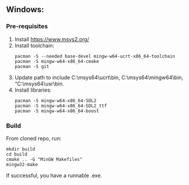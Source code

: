 ## Windows:

### Pre-requisites

1. Install https://www.msys2.org/
1. Install toolchain:
   ```
   pacman -S --needed base-devel mingw-w64-ucrt-x86_64-toolchain
   pacman -S mingw-w64-x86_64-cmake
   pacman -S git
   ```
1. Update path to include C:\msys64\ucrt\bin, C:\msys64\mingw64\bin, “C:\msys64\usr\bin.
1. Install libraries:
   ```
   pacman -S mingw-w64-x86_64-SDL2
   pacman -S mingw-w64-x86_64-SDL2_ttf
   pacman -S mingw-w64-x86_64-boost
   ```

### Build

From cloned repo, run:

```
mkdir build
cd build
cmake .. -G "MinGW Makefiles"
mingw32-make
```

If successful, you have a runnable .exe.
